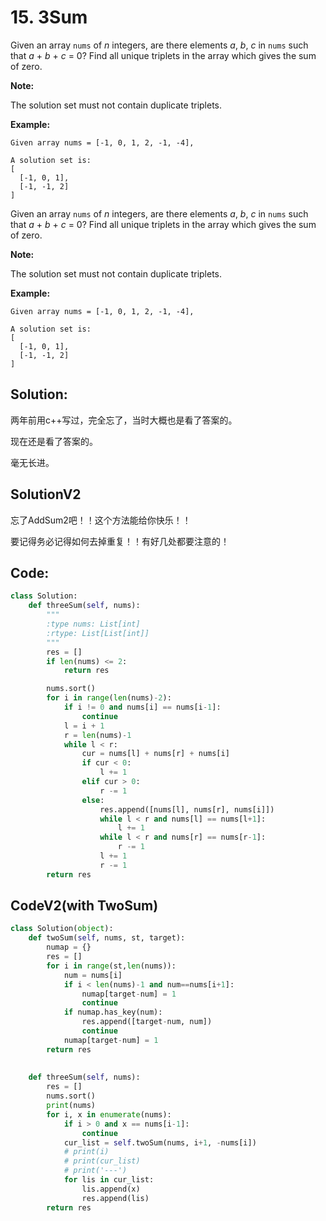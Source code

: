 # 15. 3Sum

Given an array `nums` of *n* integers, are there elements *a*, *b*, *c* in `nums` such that *a* + *b* + *c* = 0? Find all unique triplets in the array which gives the sum of zero.

**Note:**

The solution set must not contain duplicate triplets.

**Example:**

```
Given array nums = [-1, 0, 1, 2, -1, -4],

A solution set is:
[
  [-1, 0, 1],
  [-1, -1, 2]
]
```

Given an array `nums` of *n* integers, are there elements *a*, *b*, *c* in `nums` such that *a* + *b* + *c* = 0? Find all unique triplets in the array which gives the sum of zero.

**Note:**

The solution set must not contain duplicate triplets.

**Example:**

```
Given array nums = [-1, 0, 1, 2, -1, -4],

A solution set is:
[
  [-1, 0, 1],
  [-1, -1, 2]
]
```

## Solution:

两年前用c++写过，完全忘了，当时大概也是看了答案的。

现在还是看了答案的。

毫无长进。



## SolutionV2

忘了AddSum2吧！！这个方法能给你快乐！！

要记得务必记得如何去掉重复！！有好几处都要注意的！





## Code:

```python
class Solution:
    def threeSum(self, nums):
        """
        :type nums: List[int]
        :rtype: List[List[int]]
        """
        res = []
        if len(nums) <= 2:
            return res

        nums.sort()
        for i in range(len(nums)-2):
            if i != 0 and nums[i] == nums[i-1]:
                continue
            l = i + 1
            r = len(nums)-1
            while l < r:
                cur = nums[l] + nums[r] + nums[i]
                if cur < 0:
                    l += 1
                elif cur > 0:
                    r -= 1
                else:
                    res.append([nums[l], nums[r], nums[i]])
                    while l < r and nums[l] == nums[l+1]:
                        l += 1
                    while l < r and nums[r] == nums[r-1]:
                        r -= 1
                    l += 1
                    r -= 1
        return res
```



## CodeV2(with TwoSum)

```python
class Solution(object):
    def twoSum(self, nums, st, target):
        numap = {}
        res = []
        for i in range(st,len(nums)):
            num = nums[i]
            if i < len(nums)-1 and num==nums[i+1]:
                numap[target-num] = 1
                continue
            if numap.has_key(num):
                res.append([target-num, num])
                continue
            numap[target-num] = 1
        return res
            
            
    def threeSum(self, nums):
        res = []
        nums.sort()
        print(nums)
        for i, x in enumerate(nums):
            if i > 0 and x == nums[i-1]:
                continue
            cur_list = self.twoSum(nums, i+1, -nums[i])
            # print(i)
            # print(cur_list)
            # print('---')
            for lis in cur_list:
                lis.append(x)
                res.append(lis)
        return res
```

